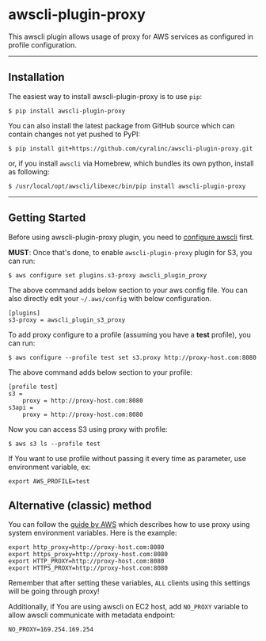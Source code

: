 awscli-plugin-proxy
=============

This awscli plugin allows usage of proxy for AWS services as configured in profile configuration.

------------
Installation
------------

The easiest way to install awscli-plugin-proxy is to use `pip`:

    $ pip install awscli-plugin-proxy

You can also install the latest package from GitHub source which can contain changes not yet pushed to PyPI:

    $ pip install git+https://github.com/cyralinc/awscli-plugin-proxy.git

or, if you install `awscli` via Homebrew, which bundles its own python, install as following:

    $ /usr/local/opt/awscli/libexec/bin/pip install awscli-plugin-proxy


---------------
Getting Started
---------------

Before using awscli-plugin-proxy plugin, you need to [configure awscli](http://docs.aws.amazon.com/cli/latest/userguide/cli-chap-getting-started.html) first.

**MUST**: Once that's done, to enable `awscli-plugin-proxy` plugin for S3, you can run:

    $ aws configure set plugins.s3-proxy awscli_plugin_proxy

The above command adds below section to your aws config file. You can also directly edit your `~/.aws/config` with below configuration.

    [plugins]
    s3-proxy = awscli_plugin_s3_proxy

To add proxy configure to a profile (assuming you have a **test** profile), you can run:

    $ aws configure --profile test set s3.proxy http://proxy-host.com:8080

The above command adds below section to your profile:

    [profile test]
    s3 =
        proxy = http://proxy-host.com:8080
    s3api =
        proxy = http://proxy-host.com:8080

Now you can access S3 using proxy with profile:

    $ aws s3 ls --profile test

If You want to use profile without passing it every time as parameter, use environment variable, ex:

    export AWS_PROFILE=test

Alternative (classic) method
------------------
You can follow the [guide by AWS](https://docs.aws.amazon.com/cli/latest/userguide/cli-http-proxy.html) which describes how to use proxy using system environment variables. Here is the example:

    export http_proxy=http://proxy-host.com:8080
    export https_proxy=http://proxy-host.com:8080
    export HTTP_PROXY=http://proxy-host.com:8080
    export HTTPS_PROXY=http://proxy-host.com:8080

Remember that after setting these variables, `ALL` clients using this settings will be going through proxy!

Additionally, if You are using awscli on EC2 host, add `NO_PROXY` variable to allow awscli communicate with metadata endpoint:

    NO_PROXY=169.254.169.254
